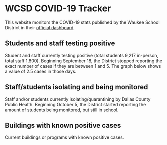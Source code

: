# WCSD COVID-19 Tracker

This website monitors the COVID-19 stats published by the Waukee School District in their [official dashboard](https://waukeeschools.org/rtl/covid-19-information-for-families/).


## Students and staff testing positive

Student and staff currently testing positive (total students 9,217 in-person, total staff 1,800). Beginning September 18, the District stopped
reporting the exact number of cases if they are between 1 and 5. The graph below shows a value of 2.5 cases in
those days.

<div id="data-positives"></div>


## Staff/students isolating and being monitored

Staff and/or students currently isolating/quarantining by Dallas County Public Health. Beginning October 5, the District
started reporting the amount of students being monitored, but still in school.

<div id="data-out"></div>


## Buildings with known positive cases

Current buildings or programs with known positive cases.

<div id="buildings"></div>



<script src="https://cdn.jsdelivr.net/npm/vega@5.12.1"></script>
<script src="https://cdn.jsdelivr.net/npm/vega-lite@4.13.1"></script>
<script src="https://cdn.jsdelivr.net/npm/vega-embed@6.8.0"></script>
<script src="plots.js"></script>

<script type="text/javascript">
  load_plot("data-positives");
  load_plot("data-out");
  load_plot("buildings");
</script>
